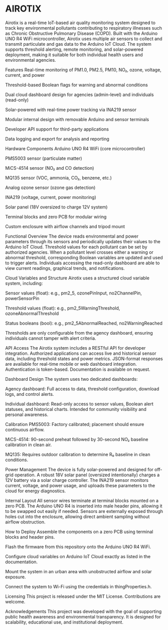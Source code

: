 # AIROTIX

Airotix is a real-time IoT-based air quality monitoring system designed to track key environmental pollutants contributing to respiratory illnesses such as Chronic Obstructive Pulmonary Disease (COPD). Built with the Arduino UNO R4 WiFi microcontroller, Airotix uses multiple air sensors to collect and transmit particulate and gas data to the Arduino IoT Cloud. The system supports threshold alerting, remote monitoring, and solar-powered deployment, making it suitable for both individual health users and environmental agencies.

Features
Real-time monitoring of PM1.0, PM2.5, PM10, NO₂, ozone, voltage, current, and power

Threshold-based Boolean flags for warning and abnormal conditions

Dual cloud dashboard design for agencies (admin-level) and individuals (read-only)

Solar-powered with real-time power tracking via INA219 sensor

Modular internal design with removable Arduino and sensor terminals

Developer API support for third-party applications

Data logging and export for analysis and reporting

Hardware Components
Arduino UNO R4 WiFi (core microcontroller)

PMS5003 sensor (particulate matter)

MiCS-4514 sensor (NO₂ and CO detection)

MQ135 sensor (VOC, ammonia, CO₂, benzene, etc.)

Analog ozone sensor (ozone gas detection)

INA219 (voltage, current, power monitoring)

Solar panel (18V oversized to charge 12V system)

Terminal blocks and zero PCB for modular wiring

Custom enclosure with airflow channels and tripod mount

Functional Overview
The device reads environmental and power parameters through its sensors and periodically updates their values to the Arduino IoT Cloud. Threshold values for each pollutant can be set by authorized agencies. When a pollutant level crosses either a warning or abnormal threshold, corresponding Boolean variables are updated and used to trigger alerts. Individuals accessing the read-only dashboard are able to view current readings, graphical trends, and notifications.

Cloud Variables and Structure
Airotix uses a structured cloud variable system, including:

Sensor values (float): e.g., pm2_5, ozonePinInput, no2ChannelPin, powerSensorPin

Threshold values (float): e.g., pm2_5WarningThreshold, ozoneAbnormalThreshold

Status booleans (bool): e.g., pm2_5AbnormalReached, no2WarningReached

Thresholds are only configurable from the agency dashboard, ensuring individuals cannot tamper with alert criteria.

API Access
The Airotix system includes a RESTful API for developer integration. Authorized applications can access live and historical sensor data, including threshold states and power metrics. JSON-format responses are available for real-time mobile or web dashboard integration. Authentication is token-based. Documentation is available on request.

Dashboard Design
The system uses two dedicated dashboards:

Agency dashboard: Full access to data, threshold configuration, download logs, and control alerts.

Individual dashboard: Read-only access to sensor values, Boolean alert statuses, and historical charts. Intended for community visibility and personal awareness.

Calibration
PMS5003: Factory calibrated; placement should ensure continuous airflow.

MiCS-4514: 90-second preheat followed by 30-second NO₂ baseline calibration in clean air.

MQ135: Requires outdoor calibration to determine R₀ baseline in clean conditions.

Power Management
The device is fully solar-powered and designed for off-grid operation. A robust 18V solar panel (oversized intentionally) charges a 12V battery via a solar charge controller. The INA219 sensor monitors current, voltage, and power usage, and uploads these parameters to the cloud for energy diagnostics.

Internal Layout
All sensor wires terminate at terminal blocks mounted on a zero PCB. The Arduino UNO R4 is inserted into male header pins, allowing it to be swapped out easily if needed. Sensors are externally exposed through holes cut into the enclosure, allowing direct ambient sampling without airflow obstruction.

How to Deploy
Assemble the components on a zero PCB using terminal blocks and header pins.

Flash the firmware from this repository onto the Arduino UNO R4 WiFi.

Configure cloud variables on Arduino IoT Cloud exactly as listed in the documentation.

Mount the system in an urban area with unobstructed airflow and solar exposure.

Connect the system to Wi-Fi using the credentials in thingProperties.h.

Licensing
This project is released under the MIT License. Contributions are welcome.

Acknowledgements
This project was developed with the goal of supporting public health awareness and environmental transparency. It is designed for scalability, educational use, and institutional deployment.

